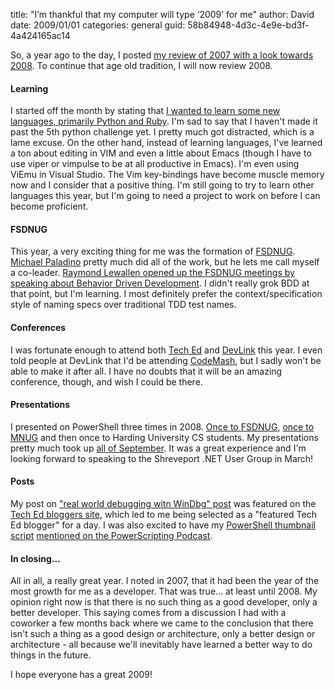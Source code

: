 
title: "I&rsquo;m thankful that my computer will type &lsquo;2009&rsquo; for me"
author: David
date: 2009/01/01
categories: general
guid: 58b84948-4d3c-4e9e-bd3f-4a424165ac14

So, a year ago to the day, I posted [my review of 2007 with a look towards 2008](/blog/2008/01/01/welcome-2008-2007-in-review/). To continue that age old tradition, I will now review 2008. 

#### Learning

I started off the month by stating that [I wanted to learn some new languages, primarily Python and Ruby](/blog/2008/01/30/learning-technologies-outside-and-inside-of-the-microsoft-ecosystem/). I'm sad to say that I haven't made it past the 5th python challenge yet. I pretty much got distracted, which is a lame excuse. On the other hand, instead of learning languages, I've learned a ton about editing in VIM and even a little about Emacs (though I have to use viper or vimpulse to be at all productive in Emacs). I'm even using ViEmu in Visual Studio. The Vim key-bindings have become muscle memory now and I consider that a positive thing. I'm still going to try to learn other languages this year, but I'm going to need a project to work on before I can become proficient. 

#### FSDNUG

This year, a very exciting thing for me was the formation of [FSDNUG](http://www.fsdnug.org). [Michael Paladino](http://www.mpaladino.com/) pretty much did all of the work, but he lets me call myself a co-leader. [Raymond Lewallen opened up the FSDNUG meetings by speaking about Behavior Driven Development](/blog/2008/03/04/fsdnug-meeting-with-raymond-lewallen-on-behavior-driven-design/). I didn't really grok BDD at that point, but I'm learning. I most definitely prefer the context/specification style of naming specs over traditional TDD test names. 

#### Conferences

I was fortunate enough to attend both [Tech Ed](/blog/2008/07/02/tech-ed-andndash-day-1-review/) and [DevLink](/blog/2008/08/27/devlink-2008-recap/) this year. I even told people at DevLink that I'd be attending [CodeMash](http://codemash.org/), but I sadly won't be able to make it after all. I have no doubts that it will be an amazing conference, though, and wish I could be there. 

#### Presentations

I presented on PowerShell three times in 2008. [Once to FSDNUG](/blog/2008/09/09/powershell-fsdnug-presentation-with-slides-and-notes/), [once to MNUG](/blog/2008/09/30/slides-and-notes-from-mnug-talk/) and then once to Harding University CS students. My presentations pretty much took up [all of September](http://www.mohundro.com/blog/default,month,2008-09.aspx). It was a great experience and I'm looking forward to speaking to the Shreveport .NET User Group in March! 

#### Posts

My post on ["real world debugging witn WinDbg" post](/blog/2008/05/23/real-world-walkthrough-with-windbg/) was featured on the [Tech Ed bloggers site](http://msdn.microsoft.com/en-us/events/teched/cc531163.aspx), which led to me being selected as a "featured Tech Ed blogger" for a day. I was also excited to have my [PowerShell thumbnail script](/blog/2008/10/11/simple-powershell-script-to-generate-thumbnails/) [mentioned on the PowerScripting Podcast](http://feeds.feedburner.com/~r/Powerscripting/~3/455545211/index.php). 

#### In closing...

All in all, a really great year. I noted in 2007, that it had been the year of the most growth for me as a developer. That was true... at least until 2008. My opinion right now is that there is no such thing as a good developer, only a better developer. This saying comes from a discussion I had with a coworker a few months back where we came to the conclusion that there isn't such a thing as a good design or architecture, only a better design or architecture - all because we'll inevitably have learned a better way to do things in the future. 

I hope everyone has a great 2009!

